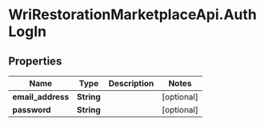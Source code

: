 # WriRestorationMarketplaceApi.AuthLogIn

## Properties
Name | Type | Description | Notes
------------ | ------------- | ------------- | -------------
**email_address** | **String** |  | [optional] 
**password** | **String** |  | [optional] 


